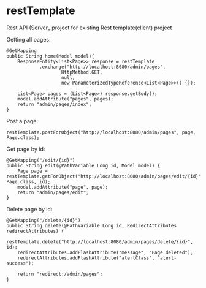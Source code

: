 # restTemplate
Rest API (Server_ project for existing Rest template(client) project

Getting all pages:

    @GetMapping
    public String home(Model model){
        ResponseEntity<List<Page>> response = restTemplate
                .exchange("http://localhost:8080/admin/pages",
                        HttpMethod.GET,
                        null,
                        new ParameterizedTypeReference<List<Page>>() {});

        List<Page> pages = (List<Page>) response.getBody();
        model.addAttribute("pages", pages);
        return "admin/pages/index";
    }
    
Post a page:
     
    restTemplate.postForObject("http://localhost:8080/admin/pages", page, Page.class);

Get page by id:

    @GetMapping("/edit/{id}")
    public String edit(@PathVariable Long id, Model model) {
        Page page = restTemplate.getForObject("http://localhost:8080/admin/pages/edit/{id}", Page.class, id);
        model.addAttribute("page", page);
        return "admin/pages/edit";
    }
    
Delete page by id:

    @GetMapping("/delete/{id}")
    public String delete(@PathVariable Long id, RedirectAttributes redirectAttributes) {
        restTemplate.delete("http://localhost:8080/admin/pages/delete/{id}", id);
        redirectAttributes.addFlashAttribute("message", "Page deleted");
        redirectAttributes.addFlashAttribute("alertClass", "alert-success");

        return "redirect:/admin/pages";
    }
